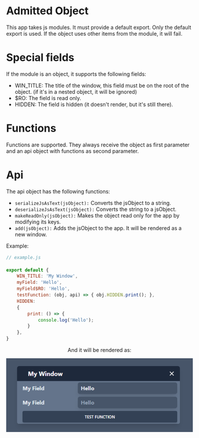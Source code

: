 # Admitted Object

This app takes js modules. It must provide a default export. Only the default export is used. If the object uses other items from the module, it will fail.

# Special fields

If the module is an object, it supports the following fields:
- WIN_TITLE: The title of the window, this field must be on the root of the object. (if it's in a nested object, it will be ignored)
- <fieldName>$RO: The field is read only.
- HIDDEN: The field is hidden (it doesn't render, but it's still there).

# Functions

Functions are supported. They always receive the object as first parameter and an api object with functions as second parameter.

# Api

The api object has the following functions:
- ``serializeJsAsText(jsObject):`` Converts the jsObject to a string.
- ``deserializeJsAsText(jsObject):`` Converts the string to a jsObject.
- ``makeReadOnly(jsObject):`` Makes the object read only for the app by modifying its keys.
- ``add(jsObject):`` Adds the jsObject to the app. It will be rendered as a new window.

Example:

```js
// example.js

export default {
    WIN_TITLE: 'My Window',
    myField: 'Hello',
    myField$RO: 'Hello',
    testFunction: (obj, api) => { obj.HIDDEN.print(); },
    HIDDEN:
    {
        print: () => {
            console.log('Hello');
        }
    },
}
```

<center>

And it will be rendered as:

![](./readmefiles/examplejs.png)

</center>
